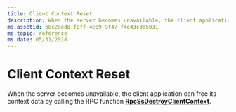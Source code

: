 ```yaml
---
title: Client Context Reset
description: When the server becomes unavailable, the client application can free its context data by calling the RPC function RpcSsDestroyClientContext.
ms.assetid: b8c2aed8-f0ff-4e09-9f47-f4e43c3a5031
ms.topic: reference
ms.date: 05/31/2018
---
```


# Client Context Reset

When the server becomes unavailable, the client application can free its context data by calling the RPC function [**RpcSsDestroyClientContext**](/windows/desktop/api/Rpcndr/nf-rpcndr-rpcssdestroyclientcontext).

 

 




